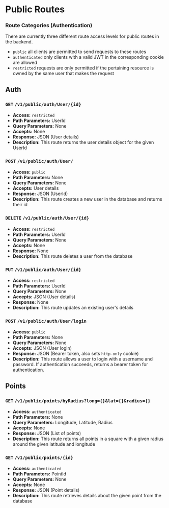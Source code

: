 # Public Routes

### Route Categories (Authentication)
There are currently three different route access levels for public routes in the backend.
- `public` all clients are permitted to send requests to these routes
- `authenticated` only clients with a valid JWT in the corresponding cookie are allowed
- `restricted` requests are only permitted if the pertaining resource is owned by the same user that makes the request

## Auth

### `GET` `/v1/public/auth/User/{id}`

- **Access:** `restricted`
- **Path Parameters:** UserId
- **Query Parameters:** None
- **Accepts:** None
- **Response:** JSON (User details)
- **Description:** This route returns the user details object for the given UserId

### `POST` `/v1/public/auth/User/`

- **Access:** `public`
- **Path Parameters:** None
- **Query Parameters:** None
- **Accepts:** User details
- **Response:** JSON (UserId)
- **Description:** This route creates a new user in the database and returns their id

### `DELETE` `/v1/public/auth/User/{id}`

- **Access:** `restricted`
- **Path Parameters:** UserId
- **Query Parameters:** None
- **Accepts:** None
- **Response:** None
- **Description:** This route deletes a user from the database

### `PUT` `/v1/public/auth/User/{id}`

- **Access:** `restricted`
- **Path Parameters:** UserId
- **Query Parameters:** None
- **Accepts:** JSON (User details)
- **Response:** None
- **Description:** This route updates an existing user's details

### `POST` `/v1/public/auth/User/login`

- **Access:** `public`
- **Path Parameters:** None
- **Query Parameters:** None
- **Accepts:** JSON (User login)
- **Response:** JSON (Bearer token, also sets `http-only` cookie)
- **Description:** This route allows a user to login with a username and password. If authentication succeeds, returns a bearer token for authentication.

## Points

### `GET` `/v1/public/points/byRadius?long={}&lat={}&radius={}`

- **Access:** `authenticated`
- **Path Parameters:** None
- **Query Parameters:** Longitude, Latitude, Radius
- **Accepts:** None
- **Response:** JSON (List of points)
- **Description:** This route returns all points in a square with a given radius around the given latitude and longitude

### `GET` `/v1/public/points/{id}`

- **Access:** `authenticated`
- **Path Parameters:** PointId
- **Query Parameters:** None
- **Accepts:** None
- **Response:** JSON (Point details)
- **Description:** This route retrieves details about the given point from the database

